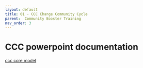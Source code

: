 ```yaml
---
layout: default
title: 01 - CCC Change Community Cycle
parent:  Community Booster Training
nav_order: 3
---
```


# CCC powerpoint documentation
[ccc core model](https://github.com/tfroment/sandbox/blob/main/docs/InnerSource%20definition.pptx?raw=true)
